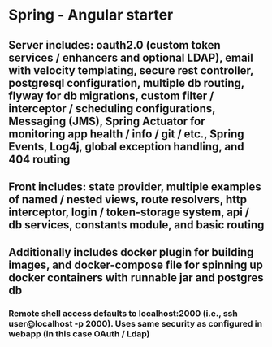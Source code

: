 # Spring - Angular starter

## Server includes: oauth2.0 (custom token services / enhancers and optional LDAP), email with velocity templating, secure rest controller, postgresql configuration, multiple db routing, flyway for db migrations, custom filter / interceptor / scheduling configurations, Messaging (JMS), Spring Actuator for monitoring app health / info / git / etc., Spring Events, Log4j, global exception handling, and 404 routing

## Front includes: state provider, multiple examples of named / nested views, route resolvers, http interceptor, login / token-storage system, api / db services, constants module, and basic routing

## Additionally includes docker plugin for building images, and docker-compose file for spinning up docker containers with runnable jar and postgres db

### Remote shell access defaults to localhost:2000 (i.e., ssh user@localhost -p 2000). Uses same security as configured in webapp (in this case OAuth / Ldap)